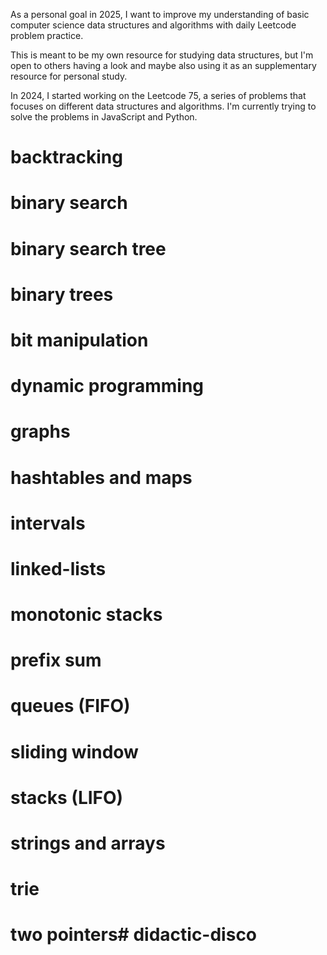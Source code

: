 As a personal goal in 2025, I want to improve my understanding of basic computer science data structures and algorithms with daily Leetcode problem practice. 

This is meant to be my own resource for studying data structures, but I'm open to others having a look and maybe also using it as an supplementary resource for personal study. 

In 2024, I started working on the Leetcode 75, a series of problems that focuses on different data structures and algorithms. I'm currently trying to solve the problems in JavaScript and Python. 

# backtracking 

# binary search

# binary search tree

# binary trees

# bit manipulation

# dynamic programming 

# graphs

# hashtables and maps

# intervals 

# linked-lists

# monotonic stacks

# prefix sum

# queues (FIFO)

# sliding window

# stacks (LIFO)

# strings and arrays

# trie

# two pointers# didactic-disco

